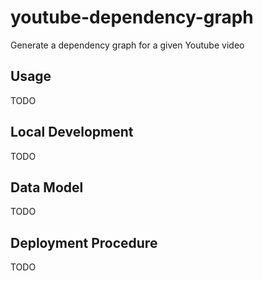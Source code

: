 # youtube-dependency-graph

Generate a dependency graph for a given Youtube video

## Usage

TODO

## Local Development

TODO

## Data Model

TODO

## Deployment Procedure

TODO
